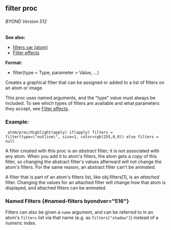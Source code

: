 ## filter proc 
###### BYOND Version 512
**See also:**
*   [filters var (atom)](/atom/var/filters)
*   [Filter effects](/%7Bnotes%7D/filters)
<!-- -->
**Format:**
*   filter(type = Type, parameter = Value, \...)


Creates a graphical filter that can be assigned or added to a
list of filters on an atom or image. 

This proc uses named
arguments, and the \"type\" value must always be included. To see which
types of filters are available and what parameters they accept, see
[Filter effects](/%7Bnotes%7D/filters).
### Example:

```
 atom/proc/Highlight(apply) if(apply) filters =
filter(type=\"outline\", size=1, color=rgb(255,0,0)) else filters = null

```
 

A filter created with this proc is an *abstract*
filter; it is not associated with any atom. When you add it to atom\'s
filters, the atom gets a copy of this filter, so changing the abstract
filter\'s values afterward will not change the atom\'s filters. For the
same reason, an abstract filter can\'t be animated. 

A filter
that is part of an atom\'s filters list, like obj.filters\[1\], is an
*attached* filter. Changing the values for an attached filter will
change how that atom is displayed, and attached filters can be animated.
### Named Filters {#named-filters byondver="516"}


Filters can also be given a `name` argument, and can be
referred to in an atom\'s `filters` list via that name (e.g. as
`filters["shadow"]`) instead of a numeric index.